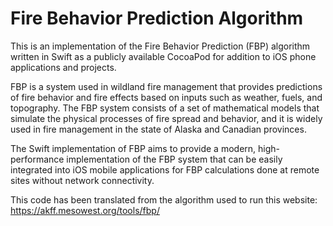# Fire Behavior Prediction Algorithm

This is an implementation of the Fire Behavior Prediction (FBP) algorithm written in Swift as a publicly available CocoaPod for addition to iOS phone applications and projects. 

FBP is a system used in wildland fire management that provides predictions of fire behavior and fire effects based on inputs such as weather, fuels, and topography. The FBP system consists of a set of mathematical models that simulate the physical processes of fire spread and behavior, and it is widely used in fire management in the state of Alaska and Canadian provinces.

The Swift implementation of FBP aims to provide a modern, high-performance implementation of the FBP system that can be easily integrated into iOS mobile applications for FBP calculations done at remote sites without network connectivity.

This code has been translated from the algorithm used to run this website: https://akff.mesowest.org/tools/fbp/
